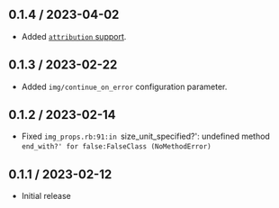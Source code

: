 ## 0.1.4 / 2023-04-02
  * Added [`attribution` support](https://github.com/mslinn/jekyll_plugin_support#subclass-attribution).

## 0.1.3 / 2023-02-22
  * Added `img/continue_on_error` configuration parameter.

## 0.1.2 / 2023-02-14
  * Fixed `img_props.rb:91:in `size_unit_specified?': undefined method `end_with?' for false:FalseClass (NoMethodError)`


## 0.1.1 / 2023-02-12
  * Initial release
